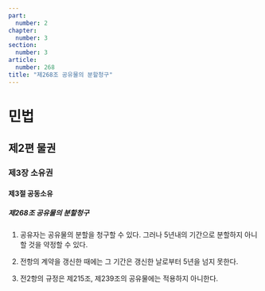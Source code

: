 ```yaml
---
part:
  number: 2
chapter:
  number: 3
section:
  number: 3
article:
  number: 268
title: "제268조 공유물의 분할청구"
---
```

# 민법

## 제2편 물권

### 제3장 소유권

#### 제3절 공동소유

##### 제268조 공유물의 분할청구

1. 공유자는 공유물의 분할을 청구할 수 있다. 그러나 5년내의 기간으로 분할하지 아니할 것을 약정할 수 있다.

2. 전항의 계약을 갱신한 때에는 그 기간은 갱신한 날로부터 5년을 넘지 못한다.

3. 전2항의 규정은 제215조, 제239조의 공유물에는 적용하지 아니한다.
